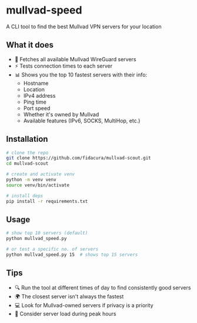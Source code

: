 # mullvad-speed

A CLI tool to find the best Mullvad VPN servers for your location

## What it does

- 📡 Fetches all available Mullvad WireGuard servers
- ⚡ Tests connection times to each server
- 📊 Shows you the top 10 fastest servers with their info:
  - Hostname
  - Location
  - IPv4 address
  - Ping time
  - Port speed
  - Whether it's owned by Mullvad
  - Available features (IPv6, SOCKS, MultiHop, etc.)

## Installation

```bash
# clone the repo
git clone https://github.com/fidacura/mullvad-scout.git
cd mullvad-scout

# create and activate venv
python -m venv venv
source venv/bin/activate

# install deps
pip install -r requirements.txt
```

## Usage

```bash
# show top 10 servers (default)
python mullvad_speed.py

# or test a specific no. of servers
python mullvad_speed.py 15  # shows top 15 servers
```

## Tips

- 🔍 Run the tool at different times of day to find consistently good servers
- 🌍 The closest server isn't always the fastest
- 💻 Look for Mullvad-owned servers if privacy is a priority
- 🚦 Consider server load during peak hours
